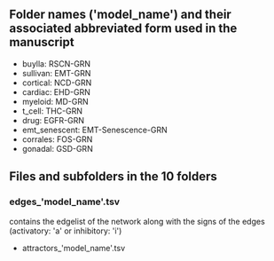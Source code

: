 ## Folder names ('model_name') and their associated abbreviated form used in the manuscript
- buylla: RSCN-GRN
- sullivan: EMT-GRN
- cortical: NCD-GRN
- cardiac: EHD-GRN
- myeloid: MD-GRN
- t_cell: THC-GRN
- drug: EGFR-GRN
- emt_senescent: EMT-Senescence-GRN
- corrales: FOS-GRN
- gonadal: GSD-GRN
## Files and subfolders in the 10 folders
### edges_'model_name'.tsv
 contains the edgelist of the network along with the signs of the edges (activatory: 'a' or inhibitory: 'i')
- attractors_'model_name'.tsv
